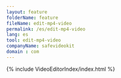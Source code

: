 ```yaml
---
layout: feature
folderName: feature
fileName: edit-mp4-video
permalink: /es/edit-mp4-video
lang: es
tool: edit-mp4-video
companyName: safevideokit
domain : com
---
```


{% include VideoEditorIndex/index.html %}

   